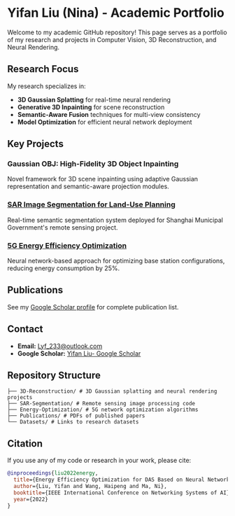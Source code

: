 # Yifan Liu (Nina) - Academic Portfolio

Welcome to my academic GitHub repository! This page serves as a portfolio of my research and projects in Computer Vision, 3D Reconstruction, and Neural Rendering.

## Research Focus

My research specializes in:
- **3D Gaussian Splatting** for real-time neural rendering
- **Generative 3D Inpainting** for scene reconstruction
- **Semantic-Aware Fusion** techniques for multi-view consistency
- **Model Optimization** for efficient neural network deployment

## Key Projects

### Gaussian OBJ: High-Fidelity 3D Object Inpainting
Novel framework for 3D scene inpainting using adaptive Gaussian representation and semantic-aware projection modules.

### [SAR Image Segmentation for Land-Use Planning](https://github.com/yifan-liu0715/GHY_ImageSegmentation)
Real-time semantic segmentation system deployed for Shanghai Municipal Government's remote sensing project.

### [5G Energy Efficiency Optimization](https://github.com/yifan-liu0715/ML-Learning-For-DAS-System-in-wireless-communication)
Neural network-based approach for optimizing base station configurations, reducing energy consumption by 25%.

## Publications

See my [Google Scholar profile](https://scholar.google.com/citations?hl=en&user=P-T-a8UAAAAJ) for complete publication list.

## Contact

- **Email:** Lyf_233@outlook.com
- **Google Scholar:** [Yifan Liu- Google Scholar](https://scholar.google.com/citations?hl=en&user=P-T-a8UAAAAJ)

## Repository Structure
 ```
├── 3D-Reconstruction/ # 3D Gaussian splatting and neural rendering projects
├── SAR-Segmentation/ # Remote sensing image processing code
├── Energy-Optimization/ # 5G network optimization algorithms
├── Publications/ # PDFs of published papers
└── Datasets/ # Links to research datasets
 ```
## Citation

If you use any of my code or research in your work, please cite:

```bibtex
@inproceedings{liu2022energy,
  title={Energy Efficiency Optimization for DAS Based on Neural Network},
  author={Liu, Yifan and Wang, Haipeng and Ma, Ni},
  booktitle={IEEE International Conference on Networking Systems of AI},
  year={2022}
}
